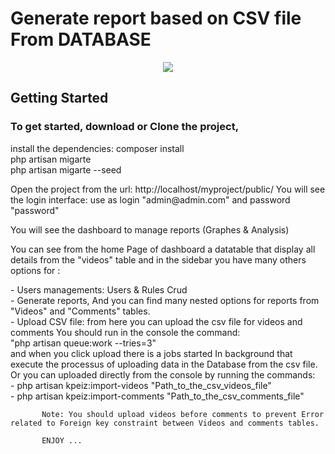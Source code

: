 # Generate report based on CSV file From DATABASE  

<p align="center"><img src="https://laravel.com/assets/img/components/logo-laravel.svg"></p>

## Getting Started

<h3>To get started, download or Clone the project,</h3>
<p>
    install the dependencies:
    composer install<br>
    php artisan migarte<br>
    php artisan migarte --seed<br>
</p>
<p>
Open the project from the url:
    http://localhost/myproject/public/
        You will see the login interface:
        use as login "admin@admin.com" and password "password"
</p>        

<p>You will see the dashboard to manage reports (Graphes & Analysis)</p>
<p> 
 You can see from the home Page of dashboard a datatable that display all details from the "videos" table
 and in the sidebar you have many others options for :</p>
        - Users managements: Users & Rules Crud<br>
        - Generate reports, And you can find many nested options for reports from "Videos" and "Comments" tables.<br>
        - Upload CSV file: from here you can upload the csv file for videos and comments You should run in the console the command:<br>
            "php artisan queue:work --tries=3"<br>
            and when you click upload there is a jobs started In background that execute the processus of uploading data in the                       Database from the csv file.<br>
            Or you can uploaded directly from the console by running the commands:<br>
                - php artisan kpeiz:import-videos "Path_to_the_csv_videos_file"<br>
                - php artisan kpeiz:import-comments "Path_to_the_csv_comments_file"<br>

           Note: You should upload videos before comments to prevent Error related to Foreign key constraint between Videos and comments tables.
           
           ENJOY ... 
